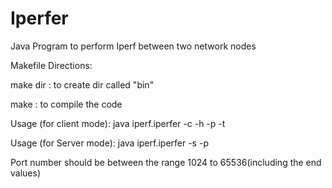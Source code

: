 # Iperfer
Java Program to perform Iperf between two network nodes

Makefile Directions:

make dir : to create dir called "bin"

make : to compile the code


Usage (for client mode): java iperf.iperfer -c -h <server hostname> -p <server port> -t <time>

Usage (for Server mode): java iperf.iperfer -s -p <listen port>

Port number should be between the range 1024 to 65536(including the end values)
